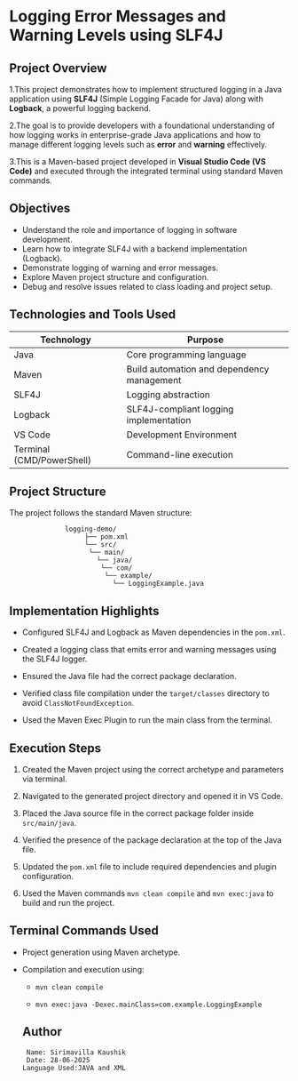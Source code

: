 
# Logging Error Messages and Warning Levels using SLF4J

   ## Project Overview

   1.This project demonstrates how to implement structured logging in a Java application using **SLF4J** (Simple Logging Facade for Java) 
     along with **Logback**, a powerful logging backend.
   
   2.The goal is to provide developers with a foundational understanding of how logging works in enterprise-grade Java applications and
      how to manage different logging levels such as **error** and **warning** effectively.

   3.This is a Maven-based project developed in **Visual Studio Code (VS Code)** and executed through the integrated terminal using standard Maven commands.


   ## Objectives

   - Understand the role and importance of logging in software development.
   - Learn how to integrate SLF4J with a backend implementation (Logback).
   - Demonstrate logging of warning and error messages.
   - Explore Maven project structure and configuration.
   - Debug and resolve issues related to class loading and project setup.


   ## Technologies and Tools Used

   | Technology                | Purpose                                    |
   |---------------------------|--------------------------------------------|
   | Java                      | Core programming language                  |
   | Maven                     | Build automation and dependency management |
   | SLF4J                     | Logging abstraction                        |
   | Logback                   | SLF4J-compliant logging implementation     |
   | VS Code                   | Development Environment                    |
   | Terminal (CMD/PowerShell) | Command-line execution                     |


   ## Project Structure

   The project follows the standard Maven structure:

                  logging-demo/
                       ├── pom.xml
                       └── src/
                        └── main/
                          └── java/
                           └── com/
                            └── example/
                              └── LoggingExample.java



   ## Implementation Highlights

   - Configured SLF4J and Logback as Maven dependencies in the `pom.xml`.
     
   - Created a logging class that emits error and warning messages using the SLF4J logger.
     
   - Ensured the Java file had the correct package declaration.
   
   - Verified class file compilation under the `target/classes` directory to avoid `ClassNotFoundException`.
   
   - Used the Maven Exec Plugin to run the main class from the terminal.


   ## Execution Steps

   1. Created the Maven project using the correct archetype and parameters via terminal.

   2. Navigated to the generated project directory and opened it in VS Code.

   3. Placed the Java source file in the correct package folder inside `src/main/java`.

   4. Verified the presence of the package declaration at the top of the Java file.

   5. Updated the `pom.xml` file to include required dependencies and plugin configuration.

   6. Used the Maven commands `mvn clean compile` and `mvn exec:java` to build and run the project.


   ## Terminal Commands Used

   - Project generation using Maven archetype.

   - Compilation and execution using:
     - `mvn clean compile`
  
     - `mvn exec:java -Dexec.mainClass=com.example.LoggingExample`
    
     ## Author
          Name: Sirimavilla Kaushik
          Date: 28-06-2025
         Language Used:JAVA and XML
    
      
